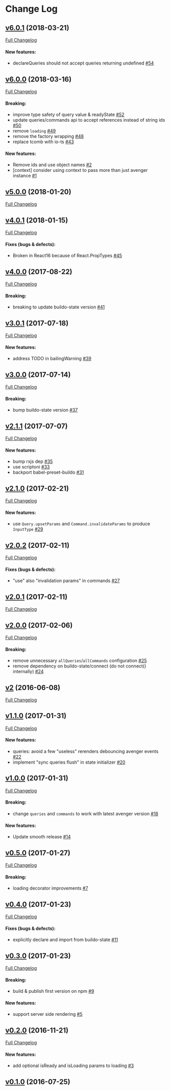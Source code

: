 #  Change Log



## [v6.0.1](https://github.com/buildo/react-avenger/tree/v6.0.1) (2018-03-21)
[Full Changelog](https://github.com/buildo/react-avenger/compare/v6.0.0...v6.0.1)

#### New features:

- declareQueries should not accept queries returning undefined [#54](https://github.com/buildo/react-avenger/issues/54)

## [v6.0.0](https://github.com/buildo/react-avenger/tree/v6.0.0) (2018-03-16)
[Full Changelog](https://github.com/buildo/react-avenger/compare/v5.0.0...v6.0.0)

#### Breaking:

- improve type safety of query value & readyState [#52](https://github.com/buildo/react-avenger/issues/52)
- update queries/commands api to accept references instead of string ids [#50](https://github.com/buildo/react-avenger/issues/50)
- remove `loading` [#49](https://github.com/buildo/react-avenger/issues/49)
- remove the factory wrapping [#48](https://github.com/buildo/react-avenger/issues/48)
- replace tcomb with io-ts [#43](https://github.com/buildo/react-avenger/issues/43)

#### New features:

- Remove ids and use object names [#2](https://github.com/buildo/react-avenger/issues/2)
- [context] consider using context to pass more than just avenger instance [#1](https://github.com/buildo/react-avenger/issues/1)

## [v5.0.0](https://github.com/buildo/react-avenger/tree/v5.0.0) (2018-01-20)
[Full Changelog](https://github.com/buildo/react-avenger/compare/v4.0.1...v5.0.0)

## [v4.0.1](https://github.com/buildo/react-avenger/tree/v4.0.1) (2018-01-15)
[Full Changelog](https://github.com/buildo/react-avenger/compare/v4.0.0...v4.0.1)

#### Fixes (bugs & defects):

- Broken in React16 because of React.PropTypes [#45](https://github.com/buildo/react-avenger/issues/45)

## [v4.0.0](https://github.com/buildo/react-avenger/tree/v4.0.0) (2017-08-22)
[Full Changelog](https://github.com/buildo/react-avenger/compare/v3.0.1...v4.0.0)

#### Breaking:

- breaking to update buildo-state version [#41](https://github.com/buildo/react-avenger/issues/41)

## [v3.0.1](https://github.com/buildo/react-avenger/tree/v3.0.1) (2017-07-18)
[Full Changelog](https://github.com/buildo/react-avenger/compare/v3.0.0...v3.0.1)

#### New features:

- address TODO in bailingWarning [#39](https://github.com/buildo/react-avenger/issues/39)

## [v3.0.0](https://github.com/buildo/react-avenger/tree/v3.0.0) (2017-07-14)
[Full Changelog](https://github.com/buildo/react-avenger/compare/v2.1.1...v3.0.0)

#### Breaking:

- bump buildo-state version [#37](https://github.com/buildo/react-avenger/issues/37)

## [v2.1.1](https://github.com/buildo/react-avenger/tree/v2.1.1) (2017-07-07)
[Full Changelog](https://github.com/buildo/react-avenger/compare/v2.1.0...v2.1.1)

#### New features:

- bump rxjs dep [#35](https://github.com/buildo/react-avenger/issues/35)
- use scriptoni [#33](https://github.com/buildo/react-avenger/issues/33)
- backport babel-preset-buildo [#31](https://github.com/buildo/react-avenger/issues/31)

## [v2.1.0](https://github.com/buildo/react-avenger/tree/v2.1.0) (2017-02-21)
[Full Changelog](https://github.com/buildo/react-avenger/compare/v2.0.2...v2.1.0)

#### New features:

- use `Query.upsetParams` and `Command.invalidateParams` to produce `InputType` [#29](https://github.com/buildo/react-avenger/issues/29)

## [v2.0.2](https://github.com/buildo/react-avenger/tree/v2.0.2) (2017-02-11)
[Full Changelog](https://github.com/buildo/react-avenger/compare/v2.0.1...v2.0.2)

#### Fixes (bugs & defects):

- "use" also "invalidation params" in commands [#27](https://github.com/buildo/react-avenger/issues/27)

## [v2.0.1](https://github.com/buildo/react-avenger/tree/v2.0.1) (2017-02-11)
[Full Changelog](https://github.com/buildo/react-avenger/compare/v2.0.0...v2.0.1)

## [v2.0.0](https://github.com/buildo/react-avenger/tree/v2.0.0) (2017-02-06)
[Full Changelog](https://github.com/buildo/react-avenger/compare/v2...v2.0.0)

#### Breaking:

- remove unnecessary `allQueries`/`allCommands` configuration [#25](https://github.com/buildo/react-avenger/issues/25)
- remove dependency on buildo-state/connect (do not connect() internally) [#24](https://github.com/buildo/react-avenger/issues/24)

## [v2](https://github.com/buildo/react-avenger/tree/v2) (2016-06-08)
[Full Changelog](https://github.com/buildo/react-avenger/compare/v1.1.0...v2)

## [v1.1.0](https://github.com/buildo/react-avenger/tree/v1.1.0) (2017-01-31)
[Full Changelog](https://github.com/buildo/react-avenger/compare/v1.0.0...v1.1.0)

#### New features:

- queries: avoid a few "useless" rerenders debouncing avenger events [#22](https://github.com/buildo/react-avenger/issues/22)
- implement "sync queries flush" in state initializer [#20](https://github.com/buildo/react-avenger/issues/20)

## [v1.0.0](https://github.com/buildo/react-avenger/tree/v1.0.0) (2017-01-31)
[Full Changelog](https://github.com/buildo/react-avenger/compare/v0.5.0...v1.0.0)

#### Breaking:

- change `queries` and `commands` to work with latest avenger version [#18](https://github.com/buildo/react-avenger/issues/18)

#### New features:

- Update smooth release [#14](https://github.com/buildo/react-avenger/issues/14)

## [v0.5.0](https://github.com/buildo/react-avenger/tree/v0.5.0) (2017-01-27)
[Full Changelog](https://github.com/buildo/react-avenger/compare/v0.4.0...v0.5.0)

#### Breaking:

- loading decorator improvements [#7](https://github.com/buildo/react-avenger/issues/7)

## [v0.4.0](https://github.com/buildo/react-avenger/tree/v0.4.0) (2017-01-23)
[Full Changelog](https://github.com/buildo/react-avenger/compare/v0.3.0...v0.4.0)

#### Fixes (bugs & defects):

- explicitly declare and import from buildo-state [#11](https://github.com/buildo/react-avenger/issues/11)

## [v0.3.0](https://github.com/buildo/react-avenger/tree/v0.3.0) (2017-01-23)
[Full Changelog](https://github.com/buildo/react-avenger/compare/v0.2.0...v0.3.0)

#### Breaking:

- build & publish first version on npm [#9](https://github.com/buildo/react-avenger/issues/9)

#### New features:

- support server side rendering [#5](https://github.com/buildo/react-avenger/issues/5)

## [v0.2.0](https://github.com/buildo/react-avenger/tree/v0.2.0) (2016-11-21)
[Full Changelog](https://github.com/buildo/react-avenger/compare/v0.1.0...v0.2.0)

#### New features:

- add optional isReady and isLoading params to loading [#3](https://github.com/buildo/react-avenger/issues/3)

## [v0.1.0](https://github.com/buildo/react-avenger/tree/v0.1.0) (2016-07-25)

